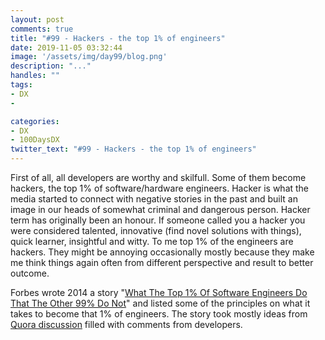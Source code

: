 ```yaml
---
layout: post
comments: true
title: "#99 - Hackers - the top 1% of engineers"
date: 2019-11-05 03:32:44
image: '/assets/img/day99/blog.png'
description: "..."
handles: "" 
tags:
- DX 
- 

categories:
- DX
- 100DaysDX
twitter_text: "#99 - Hackers - the top 1% of engineers"
---
```


First of all, all developers are worthy and skilfull. Some of them become hackers, the top 1% of software/hardware engineers. Hacker is what the media started to connect with negative stories in the past and built an image in our heads of somewhat criminal and dangerous person. Hacker term has originally been an honour. If someone called you a hacker you were considered talented, innovative (find novel solutions with things), quick learner, insightful and witty. To me top 1% of the engineers are hackers. They might be annoying occasionally mostly because they make me think things again often from different perspective and result to better outcome. 

Forbes wrote 2014 a story "[What The Top 1% Of Software Engineers Do That The Other 99% Do Not](https://www.forbes.com/sites/quora/2014/10/08/what-the-top-1-of-software-engineers-do-that-the-other-99-do-not/#2dbd714f7637)" and listed some of the principles on what it takes to become that 1% of engineers. The story took mostly ideas from [Quora discussion](https://www.quora.com/What-do-the-top-1-of-software-engineers-do-that-the-other-99-do-not/) filled with comments from developers. 

